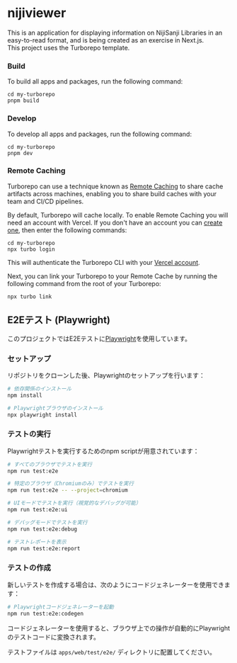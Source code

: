 # nijiviewer

This is an application for displaying information on NijiSanji Libraries in an easy-to-read format, and is being created as an exercise in Next.js.  
This project uses the Turborepo template.

### Build

To build all apps and packages, run the following command:

```
cd my-turborepo
pnpm build
```

### Develop

To develop all apps and packages, run the following command:

```
cd my-turborepo
pnpm dev
```

### Remote Caching

Turborepo can use a technique known as [Remote Caching](https://turbo.build/repo/docs/core-concepts/remote-caching) to share cache artifacts across machines, enabling you to share build caches with your team and CI/CD pipelines.

By default, Turborepo will cache locally. To enable Remote Caching you will need an account with Vercel. If you don't have an account you can [create one](https://vercel.com/signup), then enter the following commands:

```
cd my-turborepo
npx turbo login
```

This will authenticate the Turborepo CLI with your [Vercel account](https://vercel.com/docs/concepts/personal-accounts/overview).

Next, you can link your Turborepo to your Remote Cache by running the following command from the root of your Turborepo:

```
npx turbo link
```

## E2Eテスト (Playwright)

このプロジェクトではE2Eテストに[Playwright](https://playwright.dev/)を使用しています。

### セットアップ

リポジトリをクローンした後、Playwrightのセットアップを行います：

```bash
# 依存関係のインストール
npm install

# Playwrightブラウザのインストール
npx playwright install
```

### テストの実行

Playwrightテストを実行するためのnpm scriptが用意されています：

```bash
# すべてのブラウザでテストを実行
npm run test:e2e

# 特定のブラウザ（Chromiumのみ）でテストを実行
npm run test:e2e -- --project=chromium

# UIモードでテストを実行（視覚的なデバッグが可能）
npm run test:e2e:ui

# デバッグモードでテストを実行
npm run test:e2e:debug

# テストレポートを表示
npm run test:e2e:report
```

### テストの作成

新しいテストを作成する場合は、次のようにコードジェネレーターを使用できます：

```bash
# Playwrightコードジェネレーターを起動
npm run test:e2e:codegen
```

コードジェネレーターを使用すると、ブラウザ上での操作が自動的にPlaywrightのテストコードに変換されます。

テストファイルは `apps/web/test/e2e/` ディレクトリに配置してください。
